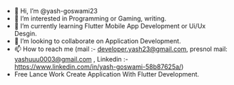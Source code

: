 - 👋 Hi, I’m @yash-goswami23
- 👀 I’m interested in Programming or Gaming, writing. 
- 🌱 I’m currently learning Flutter Mobile App Development or Ui/Ux Desgin.
- 💞️ I’m looking to collaborate on Application Development.
- 📫 How to reach me (mail :- developer.yash23@gmail.com, presnol mail: yashuuu0003@gmail.com , Linkedin :- https://www.linkedin.com/in/yash-goswami-58b87625a/)
- Free Lance Work Create Application With Flutter Development. 

<!---
yash-goswami23/yash-goswami23 is a ✨ special ✨ repository because its `README.md` (this file) appears on your GitHub profile.
You can click the Preview link to take a look at your changes.
--->
